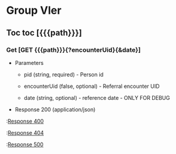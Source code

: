 # Group Vler

## Toc toc [{{{path}}}]

### Get [GET {{{path}}}{?encounterUid}{&date}]

+ Parameters

    + pid (string, required) - Person id

    + encounterUid (false, optional) - Referral encounter UID

    + date (string, optional) - reference date - ONLY FOR DEBUG


+ Response 200 (application/json)

:[Response 400]({{{common}}}/responses/400.md)

:[Response 404]({{{common}}}/responses/404.md)

:[Response 500]({{{common}}}/responses/500.md)

